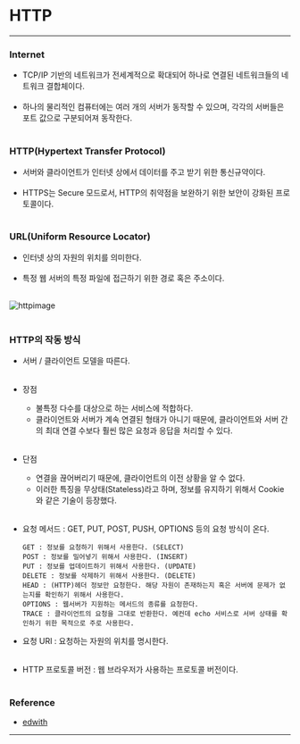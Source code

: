 HTTP
====

---

### Internet<br>

-	TCP/IP 기반의 네트워크가 전세계적으로 확대되어 하나로 연결된 네트워크들의 네트워크 결합체이다.<br><br>
-	하나의 물리적인 컴퓨터에는 여러 개의 서버가 동작할 수 있으며, 각각의 서버들은 포트 값으로 구분되어져 동작한다.<br><br>

### HTTP(Hypertext Transfer Protocol)<br>

-	서버와 클라이언트가 인터넷 상에서 데이터를 주고 받기 위한 통신규약이다.<br><br>
-	HTTPS는 Secure 모드로서, HTTP의 취약점을 보완하기 위한 보안이 강화된 프로토콜이다.<br><br>

### URL(Uniform Resource Locator)<br>

-	인터넷 상의 자원의 위치를 의미한다.<br><br>
-	특정 웹 서버의 특정 파일에 접근하기 위한 경로 혹은 주소이다.<br><br>

![httpimage](https://user-images.githubusercontent.com/56240505/69651201-13775700-10b3-11ea-919f-f7c23bf730e8.png)<br><br>

### HTTP의 작동 방식<br>

-	서버 / 클라이언트 모델을 따른다.<br><br>
-	장점
	-	불특정 다수를 대상으로 하는 서비스에 적합하다.
	-	클라이언트와 서버가 계속 연결된 형태가 아니기 때문에, 클라이언트와 서버 간의 최대 연결 수보다 훨씬 많은 요청과 응답을 처리할 수 있다.<br><br>
-	단점
	-	연결을 끊어버리기 때문에, 클라이언트의 이전 상황을 알 수 없다.
	-	이러한 특징을 무상태(Stateless)라고 하며, 정보를 유지하기 위해서 Cookie와 같은 기술이 등장했다.<br><br>
-	요청 메서드 : GET, PUT, POST, PUSH, OPTIONS 등의 요청 방식이 온다.

	```
	GET : 정보를 요청하기 위해서 사용한다. (SELECT)
	POST : 정보를 밀어넣기 위해서 사용한다. (INSERT)
	PUT : 정보를 업데이트하기 위해서 사용한다. (UPDATE)
	DELETE : 정보를 삭제하기 위해서 사용한다. (DELETE)
	HEAD : (HTTP)헤더 정보만 요청한다. 해당 자원이 존재하는지 혹은 서버에 문제가 없는지를 확인하기 위해서 사용한다.
	OPTIONS : 웹서버가 지원하는 메서드의 종류를 요청한다.
	TRACE : 클라이언트의 요청을 그대로 반환한다. 예컨데 echo 서비스로 서버 상태를 확인하기 위한 목적으로 주로 사용한다.
	```

-	요청 URI : 요청하는 자원의 위치를 명시한다.<br><br>

-	HTTP 프로토콜 버전 : 웹 브라우저가 사용하는 프로토콜 버전이다.<br><br>

### Reference<br>

-	[edwith](https://www.edwith.org/boostcourse-web/lecture/16661/)

---
